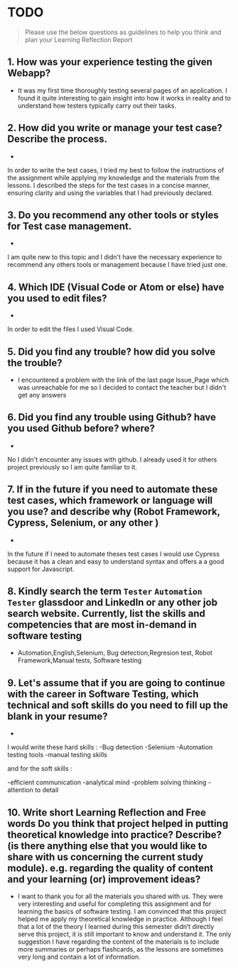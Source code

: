 # TODO

> Please use the below questions as guidelines to help you think and plan your Learning Reflection Report

## 1. How was your experience testing the given Webapp?

- It was my first time thoroughly testing several pages of an application. I found it quite interesting to gain insight into how it works in reality and to understand how testers typically carry out their tasks.

## 2. How did you write or manage your test case? Describe the process.

-

In order to write the test cases, I tried my best to follow the instructions of the assignment while applying my knowledge and the materials from the lessons. I described the steps for the test cases in a concise manner, ensuring clarity and using the variables that I had previously declared.

## 3. Do you recommend any other tools or styles for Test case management.

-

I am quite new to this topic and I didn't have the necessary experience to recommend any others tools or management because I have tried just one.

## 4. Which IDE (Visual Code or Atom or else) have you used to edit files?

-

In order to edit the files I used Visual Code.

## 5. Did you find any trouble? how did you solve the trouble?

- I encountered a problem with the link of the last page Issue_Page which was unreachable for me so I decided to contact the teacher but I didn't get any answers

## 6. Did you find any trouble using Github? have you used Github before? where?

-

No I didn't encounter any issues with github. I already used it for others project previously so I am quite familiar to it.

## 7. If in the future if you need to automate these test cases, which framework or language will you use? and describe why (Robot Framework, Cypress, Selenium, or any other )

-

In the future if I need to automate theses test cases I would use Cypress because it has a clean and easy to understand syntax and offers a a good support for Javascript.

## 8. Kindly search the term `Tester` `Automation Tester` glassdoor and LinkedIn or any other job search website. Currently, list the skills and competencies that are most in-demand in software testing

- Automation,English,Selenium, Bug detection,Regresion test, Robot Framework,Manual tests, Software testing

## 9. **Let's assume** that if you are going to continue with the career in Software Testing, which technical and soft skills do you need to fill up the blank in your resume?

-

I would write these hard skills :
-Bug detection
-Selenium
-Automation testing tools
-manual testing skills

and for the soft skills :

-efficient communication
-analytical mind
-problem solving thinking
-attention to detail

## 10. Write short Learning Reflection and Free words Do you think that project helped in putting theoretical knowledge into practice? Describe? (is there anything else that you would like to share with us concerning the current study module). e.g. regarding the quality of content and your learning (or) improvement ideas?

- I want to thank you for all the materials you shared with us. They were very interesting and useful for completing this assignment and for learning the basics of software testing. I am convinced that this project helped me apply my theoretical knowledge in practice. Although I feel that a lot of the theory I learned during this semester didn’t directly serve this project, it is still important to know and understand it. The only suggestion I have regarding the content of the materials is to include more summaries or perhaps flashcards, as the lessons are sometimes very long and contain a lot of information.
